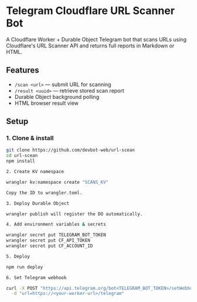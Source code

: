 # Telegram Cloudflare URL Scanner Bot

A Cloudflare Worker + Durable Object Telegram bot that scans URLs using Cloudflare's URL Scanner API and returns full reports in Markdown or HTML.

## Features
- `/scan <url>` — submit URL for scanning
- `/result <uuid>` — retrieve stored scan report
- Durable Object background polling
- HTML browser result view

## Setup

### 1. Clone & install
```bash
git clone https://github.com/devbot-web/url-scean
cd url-scean
npm install

2. Create KV namespace

wrangler kv:namespace create "SCANS_KV"

Copy the ID to wrangler.toml.

3. Deploy Durable Object

wrangler publish will register the DO automatically.

4. Add environment variables & secrets

wrangler secret put TELEGRAM_BOT_TOKEN
wrangler secret put CF_API_TOKEN
wrangler secret put CF_ACCOUNT_ID

5. Deploy

npm run deploy

6. Set Telegram webhook

curl -X POST "https://api.telegram.org/bot<TELEGRAM_BOT_TOKEN>/setWebhook" \
  -d "url=https://<your-worker-url>/telegram"
